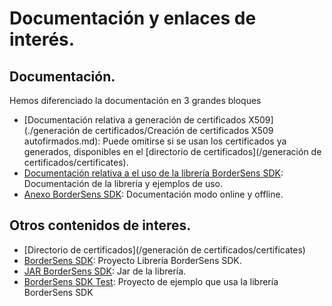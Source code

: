 # Documentación y enlaces de interés.

## Documentación.

Hemos diferenciado la documentación en 3 grandes bloques

* [Documentación relativa a generación de certificados X509](./generación de certificados/Creación de certificados X509 autofirmados.md): Puede omitirse si se usan los certificados ya generados, disponibles en el [directorio de certificados](/generación de certificados/certificates).
* [Documentación relativa a el uso de la librería BorderSens SDK](./sdk/README.md): Documentación de la libreria y ejemplos de uso.
* [Anexo BorderSens SDK](./Anexo_BORDERSENS_SDK.md): Documentación modo online y offline.

## Otros contenidos de interes.

* [Directorio de certificados](/generación de certificados/certificates)
* [BorderSens SDK](./sdk/BorderSensSDK): Proyecto Librería BorderSens SDK.
* [JAR BorderSens SDK](./sdk/BorderSensSDK-2.0.0-jar-with-dependencies.jar): Jar de la librería.
* [BorderSens SDK Test](./sdk/BorderSensSDKTest): Proyecto de ejemplo que usa la librería BorderSens SDK